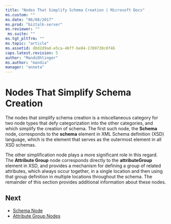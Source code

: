 ```yaml
---
title: "Nodes That Simplify Schema Creation | Microsoft Docs"
ms.custom: ""
ms.date: "06/08/2017"
ms.prod: "biztalk-server"
ms.reviewer: ""
 ms.suite: ""
ms.tgt_pltfrm: ""
ms.topic: "article"
ms.assetid: d8d2d9ad-e5ca-46ff-be84-1789738c8f46
caps.latest.revision: 5
author: "MandiOhlinger"
ms.author: "mandia"
manager: "anneta"
---
```

# Nodes That Simplify Schema Creation
The nodes that simplify schema creation is a miscellaneous category for two node types that defy categorization into the other categories, and which simplify the creation of schema. The first such node, the **Schema** node, corresponds to the **schema** element in XML Schema definition (XSD) language, which is the element that serves as the outermost element in all XSD schemas.  
  
 The other simplification node plays a more significant role in this regard. The **Attribute Group** node corresponds directly to the **attributeGroup** element in XSD, and provides a mechanism for defining a group of related attributes, which always occur together, in a single location and then using that group definition in multiple locations throughout the schema. The remainder of this section provides additional information about these nodes.  
  
## Next
- [Schema Node](schema-node.md)  
-   [Attribute Group Nodes](../core/attribute-group-nodes.md)